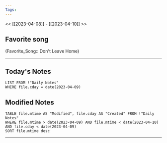 ```yaml
---
Tags:
---
```

<< [[2023-04-08]] - [[2023-04-10]] >>
## Favorite song
(Favorite_Song:: Don't Leave Home)

___
## Today's Notes
```dataview
LIST FROM !"Daily Notes"
WHERE file.cday = date(2023-04-09)
```
## Modified Notes
```dataview
TABLE file.mtime AS "Modified", file.cday AS "Created" FROM !"Daily Notes" 
WHERE file.mtime > date(2023-04-09) AND file.mtime < date(2023-04-10) AND file.cday < date(2023-04-09)
SORT file.mtime desc
```
___
